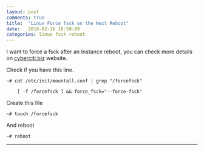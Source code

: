 ```yaml
---
layout: post
comments: true
title:  "Linux Force fsck on the Next Reboot"
date:   2016-02-16 16:50:09
categories: linux fsck reboot
---
```


I want to force a fsck after an Instance reboot,
you can check more details on [cyberciti.biz] website.

Check if you have this line.

    ~# cat /etc/init/mountall.conf | grep "/forcefsck"
    
        [ -f /forcefsck ] && force_fsck="--force-fsck"

Create this file

    ~# touch /forcefsck

And reboot

    ~# reboot


---
[cyberciti.biz]: <http://www.cyberciti.biz/faq/linux-force-fsck-on-the-next-reboot-or-boot-sequence/> 
